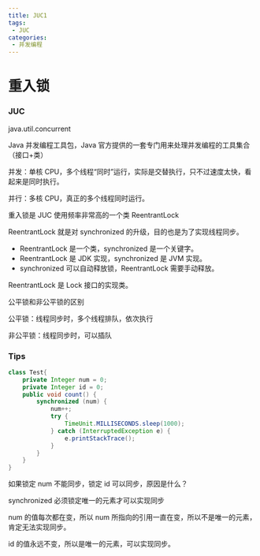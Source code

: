 ```yaml
---
title: JUC1
tags:
 - JUC
categories:
 - 并发编程
---
```


# 重入锁

### JUC 

java.util.concurrent

Java 并发编程工具包，Java 官方提供的一套专门用来处理并发编程的工具集合（接口+类）

并发：单核 CPU，多个线程“同时”运行，实际是交替执行，只不过速度太快，看起来是同时执行。

并行：多核 CPU，真正的多个线程同时运行。

重入锁是 JUC 使用频率非常高的一个类 ReentrantLock

ReentrantLock 就是对 synchronized 的升级，目的也是为了实现线程同步。

- ReentrantLock 是一个类，synchronized 是一个关键字。
- ReentrantLock 是 JDK 实现，synchronized 是 JVM 实现。
- synchronized 可以自动释放锁，ReentrantLock 需要手动释放。

ReentrantLock 是 Lock 接口的实现类。

公平锁和非公平锁的区别

公平锁：线程同步时，多个线程排队，依次执行

非公平锁：线程同步时，可以插队


### Tips

```java
class Test{
	private Integer num = 0;
	private Integer id = 0;
	public void count() {
		synchronized (num) {
			num++;
			try {
				TimeUnit.MILLISECONDS.sleep(1000);
			} catch (InterruptedException e) {
				e.printStackTrace();
			}
		}	
	}
}
```

如果锁定 num 不能同步，锁定 id 可以同步，原因是什么？

synchronized 必须锁定唯一的元素才可以实现同步

num 的值每次都在变，所以 num 所指向的引用一直在变，所以不是唯一的元素，肯定无法实现同步。

id 的值永远不变，所以是唯一的元素，可以实现同步。


